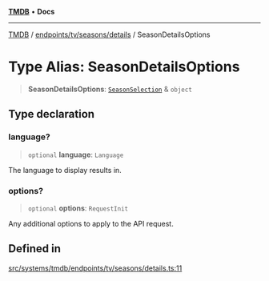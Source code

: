 [**TMDB**](../../../../../README.md) • **Docs**

***

[TMDB](../../../../../README.md) / [endpoints/tv/seasons/details](../README.md) / SeasonDetailsOptions

# Type Alias: SeasonDetailsOptions

> **SeasonDetailsOptions**: [`SeasonSelection`](../../constants/type-aliases/SeasonSelection.md) & `object`

## Type declaration

### language?

> `optional` **language**: `Language`

The language to display results in.

### options?

> `optional` **options**: `RequestInit`

Any additional options to apply to the API request.

## Defined in

[src/systems/tmdb/endpoints/tv/seasons/details.ts:11](https://github.com/Norviah/media-hub/blob/e3dc67aa1738d9ad44e6a4419ef7e26de86e1452/src/systems/tmdb/endpoints/tv/seasons/details.ts#L11)
